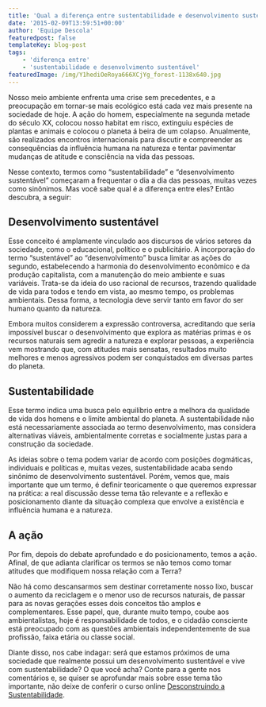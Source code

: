 ```yaml
---
title: 'Qual a diferença entre sustentabilidade e desenvolvimento sustentável?'
date: '2015-02-09T13:59:51+00:00'
author: 'Equipe Descola'
featuredpost: false
templateKey: blog-post
tags:
    - 'diferença entre'
    - 'sustentabilidade e desenvolvimento sustentável'
featuredImage: /img/Y1hediOeRoya666XCjYg_forest-1138x640.jpg
---
```

Nosso meio ambiente enfrenta uma crise sem precedentes, e a preocupação em tornar-se mais ecológico está cada vez mais presente na sociedade de hoje. A ação do homem, especialmente na segunda metade do século XX, colocou nosso habitat em risco, extinguiu espécies de plantas e animais e colocou o planeta á beira de um colapso. Anualmente, são realizados encontros internacionais para discutir e compreender as consequências da influência humana na natureza e tentar pavimentar mudanças de atitude e consciência na vida das pessoas.

Nesse contexto, termos como “sustentabilidade” e “desenvolvimento sustentável” começaram a frequentar o dia a dia das pessoas, muitas vezes como sinônimos. Mas você sabe qual é a diferença entre eles? Então descubra, a seguir:

**Desenvolvimento sustentável**
-------------------------------

Esse conceito é amplamente vinculado aos discursos de vários setores da sociedade, como o educacional, político e o publicitário. A incorporação do termo “sustentável” ao “desenvolvimento” busca limitar as ações do segundo, estabelecendo a harmonia do desenvolvimento econômico e da produção capitalista, com a manutenção do meio ambiente e suas variáveis. Trata-se da ideia do uso racional de recursos, trazendo qualidade de vida para todos e tendo em vista, ao mesmo tempo, os problemas ambientais. Dessa forma, a tecnologia deve servir tanto em favor do ser humano quanto da natureza.

Embora muitos considerem a expressão controversa, acreditando que seria impossível buscar o desenvolvimento que explora as matérias primas e os recursos naturais sem agredir a natureza e explorar pessoas, a experiência vem mostrando que, com atitudes mais sensatas, resultados muito melhores e menos agressivos podem ser conquistados em diversas partes do planeta.

**Sustentabilidade**
--------------------

Esse termo indica uma busca pelo equilíbrio entre a melhora da qualidade de vida dos homens e o limite ambiental do planeta. A sustentabilidade não está necessariamente associada ao termo desenvolvimento, mas considera alternativas viáveis, ambientalmente corretas e socialmente justas para a construção da sociedade.

As ideias sobre o tema podem variar de acordo com posições dogmáticas, individuais e políticas e, muitas vezes, sustentabilidade acaba sendo sinônimo de desenvolvimento sustentável. Porém, vemos que, mais importante que um termo, é definir teoricamente o que queremos expressar na prática: a real discussão desse tema tão relevante e a reflexão e posicionamento diante da situação complexa que envolve a existência e influência humana e a natureza.

**A ação**
----------

Por fim, depois do debate aprofundado e do posicionamento, temos a ação. Afinal, de que adianta clarificar os termos se não temos como tomar atitudes que modifiquem nossa relação com a Terra?

Não há como descansarmos sem destinar corretamente nosso lixo, buscar o aumento da reciclagem e o menor uso de recursos naturais, de passar para as novas gerações esses dois conceitos tão amplos e complementares. Esse papel, que, durante muito tempo, coube aos ambientalistas, hoje é responsabilidade de todos, e o cidadão consciente está preocupado com as questões ambientais independentemente de sua profissão, faixa etária ou classe social.

Diante disso, nos cabe indagar: será que estamos próximos de uma sociedade que realmente possui um desenvolvimento sustentável e vive com sustentabilidade? O que você acha? Conte para a gente nos comentários e, se quiser se aprofundar mais sobre esse tema tão importante, não deixe de conferir o curso online [Desconstruindo a Sustentabilidade](http://descola.org/curso/5/desconstruindo-a-sustentabilidade).